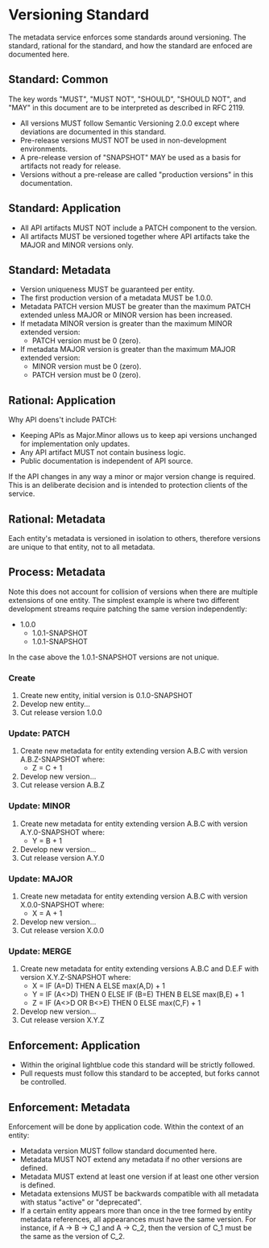 # Versioning Standard
The metadata service enforces some standards around versioning.  The standard, rational for the standard, and how the standard are enfoced are documented here.

## Standard: Common
The key words "MUST", "MUST NOT", "SHOULD", "SHOULD NOT", and "MAY" in this document are to be interpreted as described in RFC 2119.

* All versions MUST follow Semantic Versioning 2.0.0 except where deviations are documented in this standard.
* Pre-release versions MUST NOT be used in non-development environments.
* A pre-release version of "SNAPSHOT" MAY be used as a basis for artifacts not ready for release.
* Versions without a pre-release are called "production versions" in this documentation.

## Standard: Application
* All API artifacts MUST NOT include a PATCH component to the version.
* All artifacts MUST be versioned together where API artifacts take the MAJOR and MINOR versions only.

## Standard: Metadata
* Version uniqueness MUST be guaranteed per entity.
* The first production version of a metadata MUST be 1.0.0.
* Metadata PATCH version MUST be greater than the maximum PATCH extended unless MAJOR or MINOR version has been increased.
* If metadata MINOR version is greater than the maximum MINOR extended version:
    * PATCH version must be 0 (zero).
* If metadata MAJOR version is greater than the maximum MAJOR extended version:
    * MINOR version must be 0 (zero).
    * PATCH version must be 0 (zero).

## Rational: Application
Why API doens't include PATCH:
* Keeping APIs as Major.Minor allows us to keep api versions unchanged for implementation only updates.
* Any API artifact MUST not contain business logic.
* Public documentation is independent of API source.

If the API changes in any way a minor or major version change is required.  This is an deliberate decision and is intended to protection clients of the service.

## Rational: Metadata
Each entity's metadata is versioned in isolation to others, therefore versions are unique to that entity, not to all metadata.

## Process: Metadata
Note this does not account for collision of versions when there are multiple extensions of one entity.  The simplest example is where two different development streams require patching the same version independently:
* 1.0.0
    * 1.0.1-SNAPSHOT
    * 1.0.1-SNAPSHOT

In the case above the 1.0.1-SNAPSHOT versions are not unique.

### Create
1. Create new entity, initial version is 0.1.0-SNAPSHOT
1. Develop new entity...
1. Cut release version 1.0.0

### Update: PATCH
1. Create new metadata for entity extending version A.B.C with version A.B.Z-SNAPSHOT where:
    * Z = C + 1
1. Develop new version...
1. Cut release version A.B.Z

### Update: MINOR
1. Create new metadata for entity extending version A.B.C with version A.Y.0-SNAPSHOT where:
    * Y = B + 1
1. Develop new version...
1. Cut release version A.Y.0

### Update: MAJOR
1. Create new metadata for entity extending version A.B.C with version X.0.0-SNAPSHOT where:
    * X = A + 1
1. Develop new version...
1. Cut release version X.0.0

### Update: MERGE
1. Create new metadata for entity extending versions A.B.C and D.E.F with version X.Y.Z-SNAPSHOT where:
    * X = IF (A=D) THEN A ELSE max(A,D) + 1
    * Y = IF (A<>D) THEN 0 ELSE IF (B=E) THEN B ELSE max(B,E) + 1
    * Z = IF (A<>D OR B<>E) THEN 0 ELSE max(C,F) + 1
1. Develop new version...
1. Cut release version X.Y.Z

## Enforcement: Application
* Within the original lightblue code this standard will be strictly followed.
* Pull requests must follow this standard to be accepted, but forks cannot be controlled.

## Enforcement: Metadata
Enforcement will be done by application code.  Within the context of an entity:
* Metadata version MUST follow standard documented here.
* Metadata MUST NOT extend any metadata if no other versions are defined.
* Metadata MUST extend at least one version if at least one other version is defined.
* Metadata extensions MUST be backwards compatible with all metadata with status "active" or "deprecated".
* If a certain entity appears more than once in the tree formed by entity metadata references, all appearances must have the same version. For instance, if A -> B -> C_1 and  A -> C_2, then the version of C_1 must be the same as the version of C_2.
